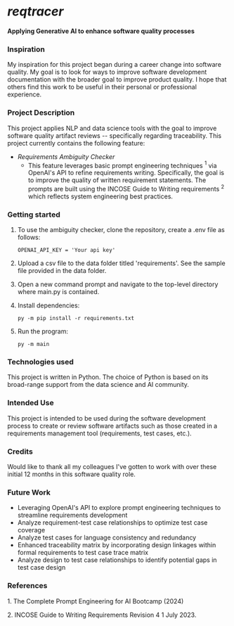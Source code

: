 # *reqtracer* 
**Applying Generative AI to enhance software quality processes** 

### Inspiration
My inspiration for this project began during a career change into software quality. My goal is to look for ways to improve software development documentation with the broader goal to improve product quality. I hope that others find this work to be useful in their personal or professional experience. 

### Project Description
This project applies NLP and data science tools with the goal to improve software quality artifact reviews -- specifically regarding traceability. This project currently contains the following feature:

- *Requirements Ambiguity Checker*
    - This feature leverages basic prompt engineering techniques $^1$ via OpenAI's API to refine requirements writing. Specifically, the goal is to improve the quality of written requirement statements. The prompts are built using the INCOSE Guide to Writing requirements $^2$ which reflects system engineering best practices.

### Getting started

1) To use the ambiguity checker, clone the repository, create a .env file as follows:

    `OPENAI_API_KEY = 'Your api key'`

2) Upload a csv file to the data folder titled 'requirements'. See the sample file provided in the data folder.

3) Open a new command prompt and navigate to the top-level directory where main.py is contained.

4) Install dependencies:

    `py -m pip install -r requirements.txt`

5) Run the program:

    `py -m main`

### Technologies used
This project is written in Python. The choice of Python is based on its broad-range support from the data science and AI community.

### Intended Use
This project is intended to be used during the software development process to create or review software artifacts such as those created in a requirements management tool (requirements, test cases, etc.). 

### Credits
Would like to thank all my colleagues I've gotten to work with over these initial 12 months in this software quality role.

### Future Work
- Leveraging OpenAI's API to explore prompt engineering techniques to streamline requirements development
- Analyze requirement-test case relationships to optimize test case coverage
- Analyze test cases for language consistency and redundancy
- Enhanced traceability matrix by incorporating design linkages within formal requirements to test case trace matrix
- Analyze design to test case relationships to identify potential gaps in test case design

### References
$1.$ The Complete Prompt Engineering for AI Bootcamp (2024)

$2.$ INCOSE Guide to Writing Requirements Revision 4 1 July 2023.